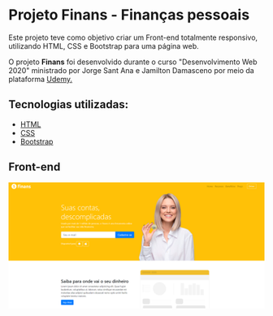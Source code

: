 

<h1>Projeto Finans - Finanças pessoais</h1>

<p>Este projeto teve como objetivo criar um Front-end totalmente responsivo, utilizando HTML, CSS e Bootstrap para uma página web.</p>

<p>O projeto <strong>Finans</strong> foi desenvolvido durante o curso "Desenvolvimento Web 2020" ministrado por  Jorge Sant Ana e Jamilton Damasceno por meio da plataforma <a href ="https://www.udemy.com/">Udemy.<a></p>
  
## Tecnologias utilizadas:

  - [HTML](https://www.w3schools.com/html/default.asp)
  - [CSS](https://www.w3schools.com/css/)
  - [Bootstrap](https://getbootstrap.com.br/)

## Front-end

<img src="img/Captura1.PNG">






